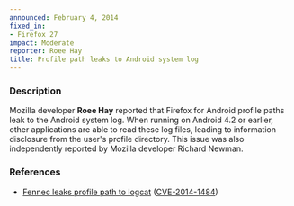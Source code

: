 ```yaml
---
announced: February 4, 2014
fixed_in:
- Firefox 27
impact: Moderate
reporter: Roee Hay
title: Profile path leaks to Android system log
---
```


<h3>Description</h3>

<p>Mozilla developer <strong>Roee Hay</strong> reported that Firefox for
Android profile paths leak to the Android system log. When running on Android
4.2 or earlier, other applications are able to read these log files, leading to
information disclosure from the user's profile directory. This issue was also
independently reported by Mozilla developer Richard Newman.
</p>

<h3>References</h3>

<ul>
  <li><a href="https://bugzilla.mozilla.org/show_bug.cgi?id=953993">
       Fennec leaks profile path to logcat</a> (<a href="http://cve.mitre.org/cgi-bin/cvename.cgi?name=CVE-2014-1484" class="ex-ref">CVE-2014-1484</a>)</li>
</ul>



